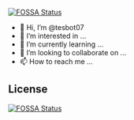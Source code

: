 [![FOSSA Status](https://app.fossa.com/api/projects/git%2Bgithub.com%2Fahmednajmudeen%2Ftetbot.svg?type=shield)](https://app.fossa.com/projects/git%2Bgithub.com%2Fahmednajmudeen%2Ftetbot?ref=badge_shield)

- 👋 Hi, I’m @tesbot07
- 👀 I’m interested in ...
- 🌱 I’m currently learning ...
- 💞️ I’m looking to collaborate on ...
- 📫 How to reach me ...

<!---
tesbot07/tesbot07 is a ✨ special ✨ repository because its `README.md` (this file) appears on your GitHub profile.
You can click the Preview link to take a look at your changes.
--->


## License
[![FOSSA Status](https://app.fossa.com/api/projects/git%2Bgithub.com%2Fahmednajmudeen%2Ftetbot.svg?type=large)](https://app.fossa.com/projects/git%2Bgithub.com%2Fahmednajmudeen%2Ftetbot?ref=badge_large)